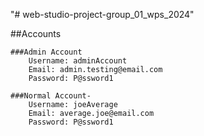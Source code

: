 "# web-studio-project-group_01_wps_2024"

##Accounts

    ###Admin Account
        Username: adminAccount
        Email: admin.testing@email.com
        Password: P@ssword1

    ###Normal Account-
        Username: joeAverage
        Email: average.joe@email.com
        Password: P@ssword1
